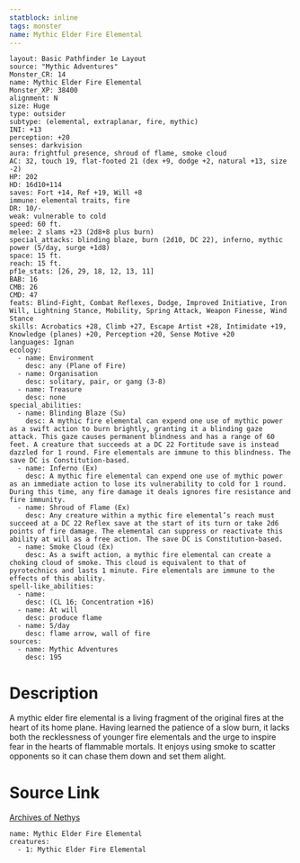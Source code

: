 ```yaml
---
statblock: inline
tags: monster
name: Mythic Elder Fire Elemental
---
```

```statblock
layout: Basic Pathfinder 1e Layout
source: "Mythic Adventures"
Monster_CR: 14
name: Mythic Elder Fire Elemental
Monster_XP: 38400
alignment: N
size: Huge
type: outsider
subtype: (elemental, extraplanar, fire, mythic)
INI: +13
perception: +20
senses: darkvision
aura: frightful presence, shroud of flame, smoke cloud
AC: 32, touch 19, flat-footed 21 (dex +9, dodge +2, natural +13, size -2)
HP: 202
HD: 16d10+114
saves: Fort +14, Ref +19, Will +8
immune: elemental traits, fire
DR: 10/-
weak: vulnerable to cold
speed: 60 ft.
melee: 2 slams +23 (2d8+8 plus burn)
special_attacks: blinding blaze, burn (2d10, DC 22), inferno, mythic power (5/day, surge +1d8)
space: 15 ft.
reach: 15 ft.
pf1e_stats: [26, 29, 18, 12, 13, 11]
BAB: 16
CMB: 26
CMD: 47
feats: Blind-Fight, Combat Reflexes, Dodge, Improved Initiative, Iron Will, Lightning Stance, Mobility, Spring Attack, Weapon Finesse, Wind Stance
skills: Acrobatics +28, Climb +27, Escape Artist +28, Intimidate +19, Knowledge (planes) +20, Perception +20, Sense Motive +20
languages: Ignan
ecology:
  - name: Environment
    desc: any (Plane of Fire)
  - name: Organisation
    desc: solitary, pair, or gang (3-8)
  - name: Treasure
    desc: none
special_abilities:
  - name: Blinding Blaze (Su)
    desc: A mythic fire elemental can expend one use of mythic power as a swift action to burn brightly, granting it a blinding gaze attack. This gaze causes permanent blindness and has a range of 60 feet. A creature that succeeds at a DC 22 Fortitude save is instead dazzled for 1 round. Fire elementals are immune to this blindness. The save DC is Constitution-based.
  - name: Inferno (Ex)
    desc: A mythic fire elemental can expend one use of mythic power as an immediate action to lose its vulnerability to cold for 1 round. During this time, any fire damage it deals ignores fire resistance and fire immunity.
  - name: Shroud of Flame (Ex)
    desc: Any creature within a mythic fire elemental’s reach must succeed at a DC 22 Reflex save at the start of its turn or take 2d6 points of fire damage. The elemental can suppress or reactivate this ability at will as a free action. The save DC is Constitution-based.
  - name: Smoke Cloud (Ex)
    desc: As a swift action, a mythic fire elemental can create a choking cloud of smoke. This cloud is equivalent to that of pyrotechnics and lasts 1 minute. Fire elementals are immune to the effects of this ability.
spell-like_abilities:
  - name:
    desc: (CL 16; Concentration +16)
  - name: At will
    desc: produce flame
  - name: 5/day
    desc: flame arrow, wall of fire
sources:
  - name: Mythic Adventures
    desc: 195
```
# Description
A mythic elder fire elemental is a living fragment of the original fires at the heart of its home plane. Having learned the patience of a slow burn, it lacks both the recklessness of younger fire elementals and the urge to inspire fear in the hearts of flammable mortals. It enjoys using smoke to scatter opponents so it can chase them down and set them alight.
# Source Link
[Archives of Nethys](https://aonprd.com/MythicMonsterDisplay.aspx?ItemName=Elder%20Fire%20Elemental)
```encounter-table
name: Mythic Elder Fire Elemental
creatures:
  - 1: Mythic Elder Fire Elemental
```
